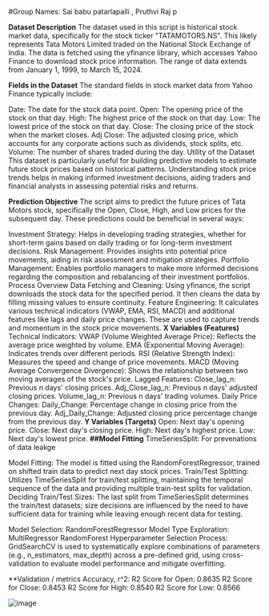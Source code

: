 #Group Names: Sai babu patarlapalli , Pruthvi Raj p

**Dataset Description**
The dataset used in this script is historical stock market data, specifically for the stock ticker "TATAMOTORS.NS". This likely represents Tata Motors Limited traded on the National Stock Exchange of India. The data is fetched using the yfinance library, which accesses Yahoo Finance to download stock price information. The range of data extends from January 1, 1999, to March 15, 2024.

**Fields in the Dataset**
The standard fields in stock market data from Yahoo Finance typically include:

Date: The date for the stock data point.
Open: The opening price of the stock on that day.
High: The highest price of the stock on that day.
Low: The lowest price of the stock on that day.
Close: The closing price of the stock when the market closes.
Adj Close: The adjusted closing price, which accounts for any corporate actions such as dividends, stock splits, etc.
Volume: The number of shares traded during the day.
Utility of the Dataset
This dataset is particularly useful for building predictive models to estimate future stock prices based on historical patterns. Understanding stock price trends helps in making informed investment decisions, aiding traders and financial analysts in assessing potential risks and returns.

**Prediction Objective**
The script aims to predict the future prices of Tata Motors stock, specifically the Open, Close, High, and Low prices for the subsequent day. These predictions could be beneficial in several ways:

Investment Strategy: Helps in developing trading strategies, whether for short-term gains based on daily trading or for long-term investment decisions.
Risk Management: Provides insights into potential price movements, aiding in risk assessment and mitigation strategies.
Portfolio Management: Enables portfolio managers to make more informed decisions regarding the composition and rebalancing of their investment portfolios.
Process Overview
Data Fetching and Cleaning: Using yfinance, the script downloads the stock data for the specified period. It then cleans the data by filling missing values to ensure continuity.
Feature Engineering: It calculates various technical indicators (VWAP, EMA, RSI, MACD) and additional features like lags and daily price changes. These are used to capture trends and momentum in the stock price movements.
**X Variables (Features)**
Technical Indicators:
VWAP (Volume Weighted Average Price): Reflects the average price weighted by volume.
EMA (Exponential Moving Average): Indicates trends over different periods.
RSI (Relative Strength Index): Measures the speed and change of price movements.
MACD (Moving Average Convergence Divergence): Shows the relationship between two moving averages of the stock's price.
Lagged Features:
Close_lag_n: Previous n days' closing prices.
Adj_Close_lag_n: Previous n days' adjusted closing prices.
Volume_lag_n: Previous n days' trading volumes.
Daily Price Changes:
Daily_Change: Percentage change in closing price from the previous day.
Adj_Daily_Change: Adjusted closing price percentage change from the previous day.
**Y Variables (Targets)**
Open: Next day's opening price.
Close: Next day's closing price.
High: Next day's highest price.
Low: Next day's lowest price.
**##Model Fitting**
TimeSeriesSplit: For prevenations of data leakge

Model Fitting: The model is fitted using the RandomForestRegressor, trained on shifted train data to predict next day stock prices.
Train/Test Splitting: Utilizes TimeSeriesSplit for train/test splitting, maintaining the temporal sequence of the data and providing multiple train-test splits for validation.
Deciding Train/Test Sizes: The last split from TimeSeriesSplit determines the train/test datasets; size decisions are influenced by the need to have sufficient data for training while leaving enough recent data for testing.

Model Selection: RandomForestRegressor 
Model Type Exploration: MultiRegressor RandomForest 
Hyperparameter Selection Process: GridSearchCV is used to systematically explore combinations of parameters (e.g., n_estimators, max_depth) across a pre-defined grid, using cross-validation to evaluate model performance and mitigate overfitting.

**Validation / metrics
Accuracy, r^2:
R2 Score for Open: 0.8635
R2 Score for Close: 0.8453
R2 Score for High: 0.8540
R2 Score for Low: 0.8566


![image](https://github.com/PruthvirajPrakash/Stock-Price-Prediction/assets/152721488/b27ec549-014c-474b-8a41-c3d4ff501de2)








